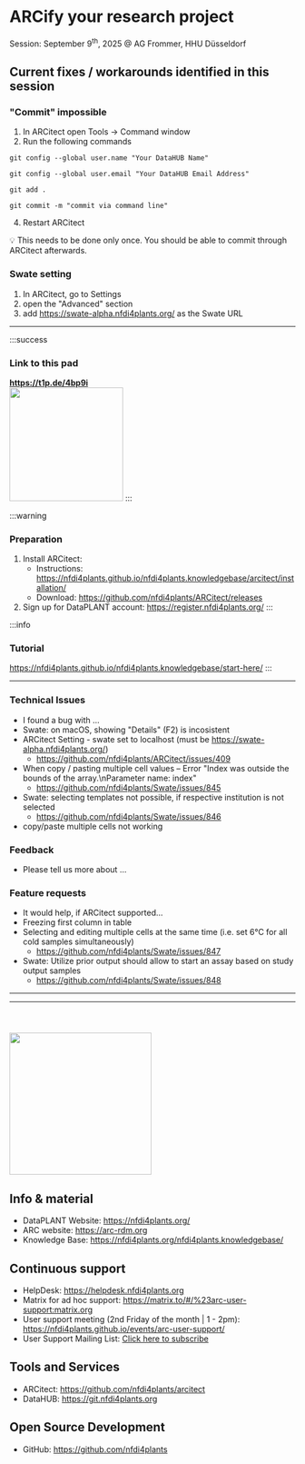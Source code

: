 
# ARCify your research project

Session: September 9<sup>th</sup>, 2025  @ AG Frommer, HHU Düsseldorf


## Current fixes / workarounds identified in this session

### "Commit" impossible

1. In ARCitect open Tools -> Command window
2. Run the following commands

```
git config --global user.name "Your DataHUB Name"
```

```
git config --global user.email "Your DataHUB Email Address"
```

```
git add .
```

```
git commit -m "commit via command line"
```

4. Restart ARCitect

:bulb: This needs to be done only once. You should be able to commit through ARCitect afterwards.


### Swate setting

1. In ARCitect, go to Settings
2. open the "Advanced" section
3. add https://swate-alpha.nfdi4plants.org/ as the Swate URL

---


:::success


### Link to this pad

**https://t1p.de/4bp9i**
<br>
<img src="https://pad.hhu.de/uploads/ad8b069f-9986-4cd4-9b4f-59f5bb15c7bd.png"  width="200px"/>
:::

:::warning
### Preparation

1. Install ARCitect:
    - Instructions: https://nfdi4plants.github.io/nfdi4plants.knowledgebase/arcitect/installation/
    - Download: https://github.com/nfdi4plants/ARCitect/releases
3. Sign up for DataPLANT account: https://register.nfdi4plants.org/
:::


:::info
### Tutorial

<a href="https://nfdi4plants.github.io/nfdi4plants.knowledgebase/start-here/" target="_blank">https://nfdi4plants.github.io/nfdi4plants.knowledgebase/start-here/</a>
:::

---

### Technical Issues

- I found a bug with ...
- Swate: on macOS, showing "Details" (F2) is incosistent
- ARCitect Setting - swate set to localhost (must be https://swate-alpha.nfdi4plants.org/)
    - https://github.com/nfdi4plants/ARCitect/issues/409
- When copy / pasting multiple cell values – Error "Index was outside the bounds of the array.\nParameter name: index"
    - https://github.com/nfdi4plants/Swate/issues/845
- Swate: selecting templates not possible, if respective institution is not selected
    - https://github.com/nfdi4plants/Swate/issues/846
- copy/paste multiple cells not working

### Feedback

- Please tell us more about ...

### Feature requests

- It would help, if ARCitect supported...
- Freezing first column in table
- Selecting and editing multiple cells at the same time (i.e. set 6°C for all cold samples simultaneously)
    - https://github.com/nfdi4plants/Swate/issues/847
- Swate: Utilize prior output should allow to start an assay based on study output samples
    - https://github.com/nfdi4plants/Swate/issues/848


---
---


    
<img src='https://github.com/nfdi4plants/Branding/raw/master/logos/DataPLANT/DataPLANT_logo_bg_transparent.svg' style="width:250px; margin-top: 40px" />

## Info & material

- DataPLANT Website: <a href="https://nfdi4plants.org/" target="_blank">https://nfdi4plants.org/</a>  
- ARC website: <a href="https://arc-rdm.org" target="_blank">https://arc-rdm.org</a>
- Knowledge Base: <a href="https://nfdi4plants.org/nfdi4plants.knowledgebase/" target="_blank">https://nfdi4plants.org/nfdi4plants.knowledgebase/</a>

## Continuous support

- HelpDesk: <a href="https://helpdesk.nfdi4plants.org" target="_blank">https://helpdesk.nfdi4plants.org</a>
- Matrix for ad hoc support: https://matrix.to/#/%23arc-user-support:matrix.org
- User support meeting (2nd Friday of the month | 1 - 2pm): https://nfdi4plants.github.io/events/arc-user-support/
- User Support Mailing List: <a href="mailto:arc-user-support-join@lists.nfdi.de?subject=subscribe&body=Hit send on this email to join the ARC user support mailing list">Click here to subscribe</a>

## Tools and Services

- ARCitect: <a href="https://github.com/nfdi4plants/arcitect" target="_blank">https://github.com/nfdi4plants/arcitect</a>
- DataHUB: <a href="https://git.nfdi4plants.org" target="_blank">https://git.nfdi4plants.org</a>

## Open Source Development

- GitHub: <a href="https://github.com/nfdi4plants" target="_blank">https://github.com/nfdi4plants</a> 